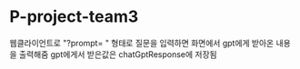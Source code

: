 # P-project-team3
웹클라이언트로 "?prompt= " 형태로 질문을 입력하면 화면에서 gpt에게 받아온 내용을 출력해줌 gpt에게서 받은값은 chatGptResponse에 저장됨
